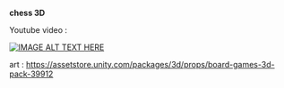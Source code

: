 **chess 3D**


Youtube video : 

[![IMAGE ALT TEXT HERE](https://img.youtube.com/vi/Nk128YI_xeU/0.jpg)](https://www.youtube.com/watch?v=Nk128YI_xeU)

art : https://assetstore.unity.com/packages/3d/props/board-games-3d-pack-39912
